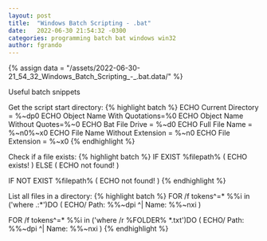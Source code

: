 ```yaml
---
layout: post
title:  "Windows Batch Scripting - .bat"
date:   2022-06-30 21:54:32 -0300
categories: programming batch bat windows win32
author: fgrando
---
```

{% assign data = "/assets/2022-06-30-21_54_32_Windows_Batch_Scripting_-_.bat.data/" %}

Useful batch snippets


Get the script start directory:
{% highlight batch %}
ECHO Current Directory = %~dp0
ECHO Object Name With Quotations=%0
ECHO Object Name Without Quotes=%~0
ECHO Bat File Drive = %~d0
ECHO Full File Name = %~n0%~x0
ECHO File Name Without Extension = %~n0
ECHO File Extension = %~x0
{% endhighlight %}


Check if a file exists:
{% highlight batch %}
IF EXIST %filepath% (
    ECHO exists!
) ELSE (
    ECHO not found!
)

IF NOT EXIST %filepath% (
    ECHO not found!
)
{% endhighlight %}


List all files in a directory:
{% highlight batch %}
FOR /f tokens^=* %%i in ('where .:*')DO (
	ECHO/ Path: %%~dpi ^| Name: %%~nxi
)

FOR /f tokens^=* %%i in ('where /r %FOLDER% *.txt')DO (
	ECHO/ Path: %%~dpi ^| Name: %%~nxi
)
{% endhighlight %}


